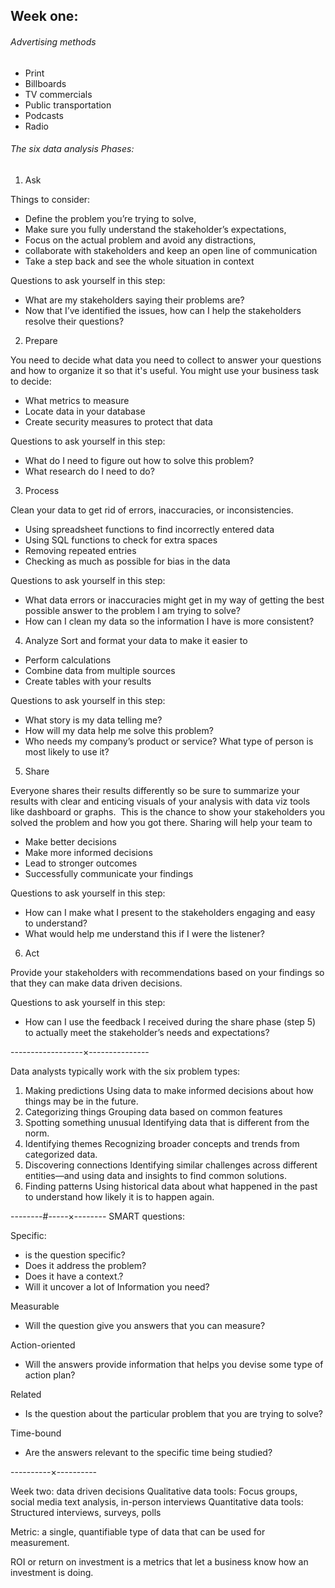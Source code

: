 ## Week one: 

###### Advertising methods 
  - Print 
  - Billboards 
  - TV commercials 
  - Public transportation 
  - Podcasts 
  - Radio 

###### The six data analysis Phases:

1. Ask

Things to consider:
- Define the problem you’re trying to solve, 
- Make sure you fully understand the stakeholder’s expectations, 
- Focus on the actual problem and avoid any distractions, 
- collaborate with stakeholders and keep an open line of communication 
- Take a step back and see the whole situation in context 

Questions to ask yourself in this step:
- What are my stakeholders saying their problems are?
- Now that I’ve identified the issues, how can I help the stakeholders resolve their questions?

2. Prepare 

You need to decide what data you need to collect to answer your questions and how to organize it so that it's useful. You might use your business task to decide: 
- What metrics to measure
- Locate data in your database
- Create security measures to protect that data 

Questions to ask yourself in this step:
- What do I need to figure out how to solve this problem?
- What research do I need to do?

3. Process 

Clean your data to get rid of errors, inaccuracies, or inconsistencies. 
- Using spreadsheet functions to find incorrectly entered data
- Using SQL functions to check for extra spaces
- Removing repeated entries
- Checking as much as possible for bias in the data 

Questions to ask yourself in this step:
- What data errors or inaccuracies might get in my way of getting the best possible answer to the problem I am trying to solve? 
- How can I clean my data so the information I have is more consistent?

4. Analyze
Sort and format your data to make it easier to

- Perform calculations
- Combine data from multiple sources
- Create tables with your results 

Questions to ask yourself in this step:
- What story is my data telling me?
- How will my data help me solve this problem?
- Who needs my company’s product or service? What type of person is most likely to use it?

5. Share 

Everyone shares their results differently so be sure to summarize your results with clear and enticing visuals of your analysis with data viz tools like dashboard or graphs.  This is the chance to show your stakeholders you solved the problem and how you got there. Sharing will help your team to
  - Make better decisions
  - Make more informed decisions
  - Lead to stronger outcomes
  - Successfully communicate your findings 

Questions to ask yourself in this step: 
- How can I make what I present to the stakeholders engaging and easy to understand?
- What would help me understand this if I were the listener? 

6. Act

Provide your stakeholders with recommendations based on your findings so that they can make data driven decisions. 

Questions to ask yourself in this step:
  - How can I use the feedback I received during the share phase (step 5) to actually meet the stakeholder’s needs and expectations? 

------------------×--------------- 

Data analysts typically work with the six problem types:
  1. Making predictions 
      Using data to make informed decisions about how things may be in the future. 
  2. Categorizing things 
      Grouping data based on common features 
  3. Spotting something unusual 
      Identifying data that is different from the norm. 
  4. Identifying themes
      Recognizing broader concepts and trends from categorized data.
  5. Discovering connections 
      Identifying similar challenges across different entities—and using data and insights to find common solutions.
  6. Finding patterns 
      Using historical data about what happened in the past to understand how likely it is to happen again. 

--------#-----×--------
SMART questions: 

Specific: 
- is the question specific?
- Does it address the problem? 
- Does it have a context.?
- Will it uncover a lot of Information you need? 

Measurable 
  - Will the question give you answers that you can measure? 

Action-oriented 
  - Will the answers provide information that helps you devise some type of action plan? 

Related 
  - Is the question about the particular problem that you are trying to solve? 

Time-bound 
  - Are the answers relevant to the specific time being studied? 

----------×---------- 

Week two: data driven decisions 
Qualitative data tools: 
Focus groups,  social media text analysis, in-person interviews 
Quantitative data tools:
Structured interviews, surveys, polls 

Metric: a single, quantifiable type of data that can be used for measurement. 

ROI or return on investment is a metrics that let a business know how an investment is doing. 

